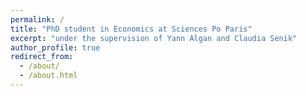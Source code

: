 ```yaml
---
permalink: /
title: "PhD student in Economics at Sciences Po Paris" 
excerpt: "under the supervision of Yann Algan and Claudia Senik"
author_profile: true
redirect_from: 
  - /about/
  - /about.html
---
```


